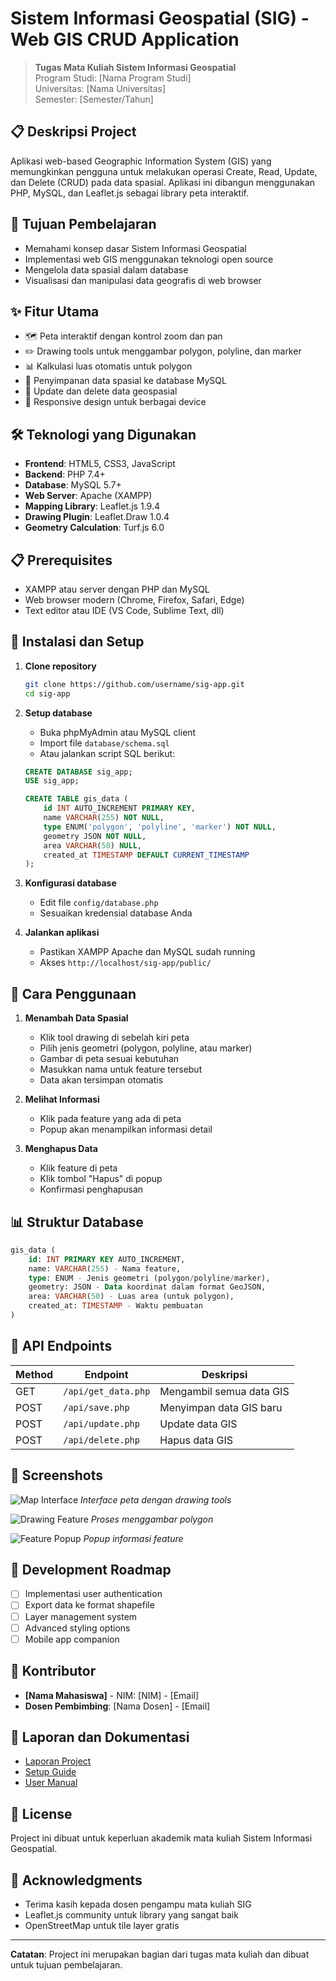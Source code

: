 # Sistem Informasi Geospatial (SIG) - Web GIS CRUD Application

> **Tugas Mata Kuliah Sistem Informasi Geospatial**  
> Program Studi: [Nama Program Studi]  
> Universitas: [Nama Universitas]  
> Semester: [Semester/Tahun]

## 📋 Deskripsi Project

Aplikasi web-based Geographic Information System (GIS) yang memungkinkan pengguna untuk melakukan operasi Create, Read, Update, dan Delete (CRUD) pada data spasial. Aplikasi ini dibangun menggunakan PHP, MySQL, dan Leaflet.js sebagai library peta interaktif.

## 🎯 Tujuan Pembelajaran

- Memahami konsep dasar Sistem Informasi Geospatial
- Implementasi web GIS menggunakan teknologi open source
- Mengelola data spasial dalam database
- Visualisasi dan manipulasi data geografis di web browser

## ✨ Fitur Utama

- 🗺️ Peta interaktif dengan kontrol zoom dan pan
- ✏️ Drawing tools untuk menggambar polygon, polyline, dan marker
- 📊 Kalkulasi luas otomatis untuk polygon
- 💾 Penyimpanan data spasial ke database MySQL
- 🔄 Update dan delete data geospasial
- 📱 Responsive design untuk berbagai device

## 🛠️ Teknologi yang Digunakan

- **Frontend**: HTML5, CSS3, JavaScript
- **Backend**: PHP 7.4+
- **Database**: MySQL 5.7+
- **Web Server**: Apache (XAMPP)
- **Mapping Library**: Leaflet.js 1.9.4
- **Drawing Plugin**: Leaflet.Draw 1.0.4
- **Geometry Calculation**: Turf.js 6.0

## 📋 Prerequisites

- XAMPP atau server dengan PHP dan MySQL
- Web browser modern (Chrome, Firefox, Safari, Edge)
- Text editor atau IDE (VS Code, Sublime Text, dll)

## 🚀 Instalasi dan Setup

1. **Clone repository**
   ```bash
   git clone https://github.com/username/sig-app.git
   cd sig-app
   ```

2. **Setup database**
   - Buka phpMyAdmin atau MySQL client
   - Import file `database/schema.sql`
   - Atau jalankan script SQL berikut:
   ```sql
   CREATE DATABASE sig_app;
   USE sig_app;
   
   CREATE TABLE gis_data (
       id INT AUTO_INCREMENT PRIMARY KEY,
       name VARCHAR(255) NOT NULL,
       type ENUM('polygon', 'polyline', 'marker') NOT NULL,
       geometry JSON NOT NULL,
       area VARCHAR(50) NULL,
       created_at TIMESTAMP DEFAULT CURRENT_TIMESTAMP
   );
   ```

3. **Konfigurasi database**
   - Edit file `config/database.php`
   - Sesuaikan kredensial database Anda

4. **Jalankan aplikasi**
   - Pastikan XAMPP Apache dan MySQL sudah running
   - Akses `http://localhost/sig-app/public/`

## 📖 Cara Penggunaan

1. **Menambah Data Spasial**
   - Klik tool drawing di sebelah kiri peta
   - Pilih jenis geometri (polygon, polyline, atau marker)
   - Gambar di peta sesuai kebutuhan
   - Masukkan nama untuk feature tersebut
   - Data akan tersimpan otomatis

2. **Melihat Informasi**
   - Klik pada feature yang ada di peta
   - Popup akan menampilkan informasi detail

3. **Menghapus Data**
   - Klik feature di peta
   - Klik tombol "Hapus" di popup
   - Konfirmasi penghapusan

## 📊 Struktur Database

```sql
gis_data (
    id: INT PRIMARY KEY AUTO_INCREMENT,
    name: VARCHAR(255) - Nama feature,
    type: ENUM - Jenis geometri (polygon/polyline/marker),
    geometry: JSON - Data koordinat dalam format GeoJSON,
    area: VARCHAR(50) - Luas area (untuk polygon),
    created_at: TIMESTAMP - Waktu pembuatan
)
```

## 🔧 API Endpoints

| Method | Endpoint | Deskripsi |
|--------|----------|-----------|
| GET | `/api/get_data.php` | Mengambil semua data GIS |
| POST | `/api/save.php` | Menyimpan data GIS baru |
| POST | `/api/update.php` | Update data GIS |
| POST | `/api/delete.php` | Hapus data GIS |

## 📸 Screenshots

![Map Interface](docs/screenshots/map-interface.png)
*Interface peta dengan drawing tools*

![Drawing Feature](docs/screenshots/drawing-feature.png)
*Proses menggambar polygon*

![Feature Popup](docs/screenshots/feature-popup.png)
*Popup informasi feature*

## 🚧 Development Roadmap

- [ ] Implementasi user authentication
- [ ] Export data ke format shapefile
- [ ] Layer management system
- [ ] Advanced styling options
- [ ] Mobile app companion

## 🤝 Kontributor

- **[Nama Mahasiswa]** - NIM: [NIM] - [Email]
- **Dosen Pembimbing**: [Nama Dosen] - [Email]

## 📝 Laporan dan Dokumentasi

- [Laporan Project](docs/laporan-project.pdf)
- [Setup Guide](docs/setup.md)
- [User Manual](docs/user-manual.md)

## 📄 License

Project ini dibuat untuk keperluan akademik mata kuliah Sistem Informasi Geospatial.

## 🙏 Acknowledgments

- Terima kasih kepada dosen pengampu mata kuliah SIG
- Leaflet.js community untuk library yang sangat baik
- OpenStreetMap untuk tile layer gratis

---

**Catatan**: Project ini merupakan bagian dari tugas mata kuliah dan dibuat untuk tujuan pembelajaran.